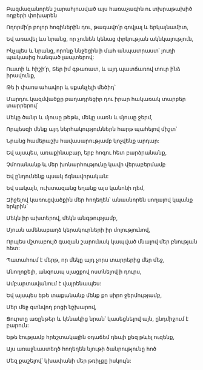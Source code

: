 Բազմազանորեն շարահյուսված այս հառաչագին ու տխրաթախիծ ողբերի փոխարեն

Ողորմի՛ր բոլոր հոգիներին դու, թագավո՛ր գովյալ և երկայնամիտ,

Եվ առավել ևս նրանց, որ չունեն կենաց փրկության ակնկալություն,

Ինչպես և նրանց, որոնք ննջեցին ի մահ անպատրաստ՝ յուղի պակասից հանգած լապտերով:

Ուստի և հիշի՛ր, Տեր իմ գթառատ, և այդ պատճառով տուր ինձ իրավունք,

Թե ի փառս ահավոր և սքանչելի մեծիդ՝

Մարդու կազմվածքը բաղադրեցիր դու իրար հակառակ տարբեր տարրերով՝

Մեկը ծանր և մյուսը թեթև, մեկը սառն և մյուսը ջերմ,

Որպեսզի մենք այդ ներհակություններն հարթ պահելով միշտ՝

Նրանց համերաշխ հավասարությամբ կոչվենք արդար:

Եվ այսպես, առաքինաբար, երբ հոգու հետ բարձրանանք,

Չմոռանանք և մեր խոնարհությունը կավի վերաբերմամբ

Եվ ընդունենք պսակ ճգնավորական:

Եվ սակայն, ուխտազանց եղանք այս կանոնի դեմ,

Զիջելով կառուցվածքին մեր հողեղեն՝ անասնորեն սողալով կպանք երկրին՝

Մեկն իր ախտերով, մեկն անգթությամբ,

Մյուսն ամենաբաղձ կերակուրների իր մոլությունով,

Որպես մշտաբույծ գազան շարունակ կապված մնալով մեր բնության հետ:

Պատահում է մերթ, որ մեկը այդ չորս տարրերից մեր մեջ,

Անողոքելի, անզուսպ սլացքով ոստնելով ի դուրս,

Ամբարտավանում է վայրենապես:

Եվ այսպես եթե տաքանանք մենք քո սիրո ջերմությամբ,

Մեր մեջ գտնվող բոցի նշխարով,

Ցուրտը առընթեր և կենակից նրան՝ կասեցնելով այն, ընդմիջում է բարուն:

Եթե էությամբ հրեշտակային օդաճեմ դեպի քեզ թևել ուզենք,

Այս առաջնաստեղծ հողեղեն նյութի ծանրությունը հոծ

Մեզ քաշելով՝ կխափանի մեր թռիչքը իսկույն: